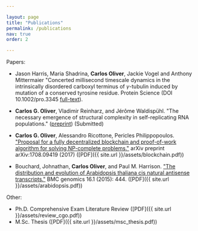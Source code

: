 ```yaml
---

layout: page
title: "Publications"
permalink: /publications
nav: true
order: 2

---
```


Papers:

* Jason Harris, Maria Shadrina, **Carlos Oliver**, Jackie Vogel and Anthony Mittermaier "Concerted millisecond timescale dynamics in the intrinsically disordered carboxyl terminus of $\gamma$-tubulin induced by mutation of a conserved tyrosine residue. Protein Science (DOI 10.1002/pro.3345 [full-text](http://onlinelibrary.wiley.com/doi/10.1002/pro.3345/abstract)). 
* **Carlos G. Oliver**, Vladimir Reinharz, and Jérôme Waldispühl. "The necessary emergence of structural complexity in self-replicating RNA populations." ([preprint](https://www.biorxiv.org/content/early/2017/11/15/218990)) (Submitted)
* **Carlos G. Oliver**, Alessandro Ricottone, Pericles Philippopoulos. ["Proposal for a fully decentralized blockchain and proof-of-work algorithm for solving NP-complete problems."](https://arxiv.org/abs/1708.09419) arXiv preprint	arXiv:1708.09419 (2017) ([PDF]({{ site.url    }}/assets/blockchain.pdf))

* Bouchard, Johnathan, **Carlos Oliver**, and Paul M. Harrison. ["The distribution and evolution of Arabidopsis thaliana cis natural antisense transcripts."](https://bmcgenomics.biomedcentral.com/articles/10.1186/s12864-015-1587-0) BMC genomics 16.1 (2015): 444. ([PDF]({{ site.url    }}/assets/arabidopsis.pdf))

Other:

* Ph.D. Comprehensive Exam Literature Review ([PDF]({{ site.url  }}/assets/review_cgo.pdf))
* M.Sc. Thesis ([PDF]({{ site.url   }}/assets/msc_thesis.pdf))

